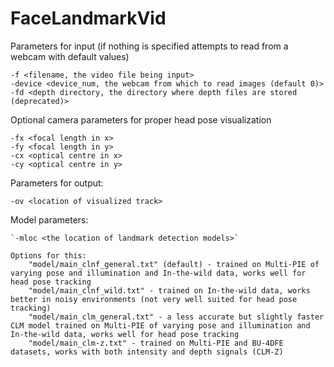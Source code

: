 # FaceLandmarkVid

Parameters for input (if nothing is specified attempts to read from a webcam with default values)

	-f <filename, the video file being input>
	-device <device_num, the webcam from which to read images (default 0)>
	-fd <depth directory, the directory where depth files are stored (deprecated)> 

Optional camera parameters for proper head pose visualization

	-fx <focal length in x>
	-fy <focal length in y>
	-cx <optical centre in x> 
	-cy <optical centre in y>

Parameters for output:

    -ov <location of visualized track>

Model parameters:

    `-mloc <the location of landmark detection models>`

    Options for this:
		"model/main_clnf_general.txt" (default) - trained on Multi-PIE of varying pose and illumination and In-the-wild data, works well for head pose tracking
		"model/main_clnf_wild.txt" - trained on In-the-wild data, works better in noisy environments (not very well suited for head pose tracking)
		"model/main_clm_general.txt" - a less accurate but slightly faster CLM model trained on Multi-PIE of varying pose and illumination and In-the-wild data, works well for head pose tracking
		"model/main_clm-z.txt" - trained on Multi-PIE and BU-4DFE datasets, works with both intensity and depth signals (CLM-Z)